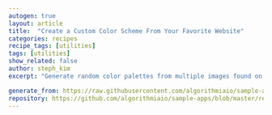 ```yaml
---
autogen: true
layout: article
title:  "Create a Custom Color Scheme From Your Favorite Website"
categories: recipes
recipe_tags: [utilities]
tags: [utilities]
show_related: false
author: steph_kim
excerpt: "Generate random color palettes from multiple images found on your favorite design blog or shopping site."

generate_from: https://raw.githubusercontent.com/algorithmiaio/sample-apps/master/recipes/color-extraction/README.md
repository: https://github.com/algorithmiaio/sample-apps/blob/master/recipes/color-extraction/color_extraction_recipe.py
---
```


